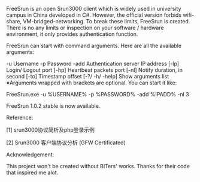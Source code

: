 FreeSrun is an open Srun3000 client which is widely used in university campus in China developed in C#. However, the official version forbids wifi-share, VM-bridged-networking. To break these limits, FreeSrun is created. There is no any limits or inspection on your software / hardware environment, it only provides authentication function.

FreeSrun can start with command arguments. Here are all the available arguments:

-u	Username
-p	Password
-add	Authentication server IP address
[-lp]	Login/ Logout port
[-hp]	Heartbeat packets port
[-nl]	Notify duration, in second
[-to]	Timestamp offset
[-?/ -h/ -help]	Show arguments list
※Arguments wrapped with brackets are optional. You can start it like: 

FreeSrun.exe -u %USERNAME% -p %PASSWORD% -add %IPADD% -nl 3

 

FreeSrun 1.0.2 stable is now available.

Reference:

[1] srun3000协议简析及php登录示例

[2] Srun3000 客户端协议分析 (GFW Certificated)

 

Acknowledgement:

This project won't be created without BITers' works. Thanks for their code that inspired me alot.
